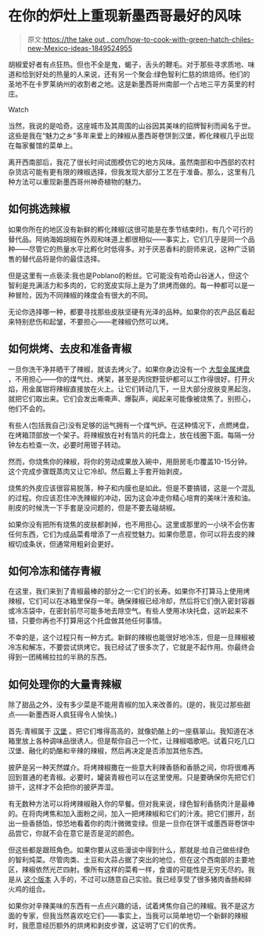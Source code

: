 # 在你的炉灶上重现新墨西哥最好的风味

> 原文:[https://the take out . com/how-to-cook-with-green-hatch-chiles-new-Mexico-ideas-1849524955](https://thetakeout.com/how-to-cook-with-green-hatch-chiles-new-mexico-ideas-1849524955)

胡椒爱好者有点狂热。但也不全是鬼，蝎子，舌头的鞭毛。对于那些寻求质地、味道和恰到好处的热量的人来说，还有另一个聚会:绿色智利仁慈的烘焙师。他们的圣地不在卡罗莱纳州的收割者之地。这是新墨西哥州南部一个占地三平方英里的村庄。

Watch

当然，我说的是哈奇。这座城市及其周围的山谷因其美味的招牌智利而闻名于世。这些是我在“魅力之乡”多年来爱上的辣椒从墨西哥卷饼到汉堡，孵化辣椒几乎出现在每家餐馆的菜单上。

离开西南部后，我花了很长时间试图模仿它的地方风味。虽然南部和中西部的农村杂货店可能有更有限的辣椒选择，但我发现大部分工艺在于准备。那么，这里有几种方法可以重现新墨西哥州神奇植物的魅力。

## **如何挑选辣椒**

如果你所在的地区没有新鲜的孵化辣椒(这很可能是在季节结束时)，有几个可行的替代品。阿纳海姆胡椒在外观和味道上都很相似——事实上，它们几乎是同一个品种——尽管它的热量水平比孵化时低得多。对于厌恶香料的厨师来说，这种广泛销售的替代品将是你的最佳选择。

但是这里有一点亵渎:我也是Poblano的粉丝。它可能没有哈奇山谷迷人，但这个智利是充满活力和多肉的，它的宽皮实际上是为了烘烤而做的。每一种都可以是一种冒险，因为不同辣椒的辣度会有很大的不同。

无论你选择哪一种，都要寻找那些皮肤坚硬有光泽的品种。如果你的农产品区看起来特别悲伤和起皱，不要担心——老辣椒仍然可以烤。

## **如何烘烤、去皮和准备青椒**

一旦你洗干净并晒干了辣椒，就该去烤火了。如果你身边没有一个 [大型金属烤盘](https://www.youtube.com/watch?v=rjrC6Ear7Dg) ，不用担心——你的煤气灶、烤架，甚至是丙烷野营炉都可以工作得很好。打开火焰，用金属钳将辣椒直接放在火上。让它们转动几下，一旦大部分皮肤变黑起泡，就把它们取出来。它们会发出嘶嘶声、爆裂声，闻起来可能像被烧焦了。别担心，他们不会的。

有些人(包括我自己)没有足够的运气拥有一个煤气炉。在这种情况下，点燃烤盘，在烤箱顶部放一个架子。将辣椒放在衬有箔片的托盘上，放在线圈下面。每隔一分钟左右检查一次，必要时用钳子转动。

然而，你烧焦你的辣椒，将你的劳动成果放入碗中，用厨房毛巾覆盖10-15分钟。这个完成步骤既蒸肉又让它冷却。然后戴上手套开始剥皮。

烧焦的外皮应该很容易脱落，种子和内膜也是如此。但是不要搞错，这是一个混乱的过程。你应该忍住冲洗辣椒的冲动，因为这会冲走你精心培育的美味汁液和油。削皮的时候洗一下手套是没问题的，但是不要去碰胡椒。

如果你没有把所有烧焦的皮肤都剥掉，也不用担心。这里或那里的一小块不会伤害任何东西，它们为成品菜肴增添了一点视觉魅力。如果你愿意，你可以将去皮的辣椒切成条状，但通常用粗剁会更好。

## 如何冷冻和储存青椒

在这里，我们来到了青椒最棒的部分之一:它们的长寿。如果你不打算马上使用烤辣椒，它们可以在冰箱里保存一年。确保辣椒已经冷却，然后将它们倒入密封容器或冷冻袋中，在密封前尽可能多地去除空气。有些人使用冰块托盘，这听起来不错，只要你再也不打算用这个托盘做其他任何事情。

不幸的是，这个过程只有一种方式。新鲜的辣椒也能很好地冷冻，但是一旦辣椒被冷冻和解冻，不要尝试烘烤它。我已经试了很多次了，它就是不起作用。你最终会得到一团稀稀拉拉的半熟的东西。

## 如何处理你的大量青辣椒

除了甜品之外，没有多少菜是不能用青椒的加入来改善的。(是的，我见过那些甜点——新墨西哥人疯狂得令人愉快。)

首先:青椒属于 [汉堡](https://www.youtube.com/watch?v=_tVnPn02oOc) 。把它们堆得高高的，就像奶酪上的一座翡翠山。我知道在冰箱里放上各种调味品很诱人。但是帮你自己一个忙，让辣椒唱歌吧。试着只吃几口汉堡、融化的奶酪和辛辣的辣椒，然后再决定是否添加其他东西。

披萨是另一种天然媒介。将烤辣椒撒在一些意大利辣香肠和香肠之间，你将很难再回到普通的老青椒。必要时，罐装青椒也可以在这里使用。只是要确保你先把它们排干，这样才不会把你的披萨弄湿。

有无数种方法可以将烤辣椒融入你的早餐。但对我来说，绿色智利香肠肉汁是最棒的。在将肉烤焦和加入面粉之间，加入一把烤辣椒和它们的汁液。把它们挪开，刮出一些香肠馅，惊恐地看着你的肉汁微微变绿。但是一旦你在饼干或墨西哥卷饼中品尝它，你就不会在意它是否是泥的颜色。

但这些都是跟班角色。如果你要从这些漫谈中得到什么，那就是:给自己做些绿色的智利炖菜。尽管肉类、土豆和大蒜占据了突出的地位，但在这个西南部的主要地区，辣椒依然光芒四射。像所有这样的菜肴一样，食谱的可能性是无穷无尽的。我是从 [这个版本](https://santafeschoolofcooking.com/Recipes/Archived_Recipes/Green_Chile_Stew/index.html) 入手的，不过可以随意自己实验。我已经享受了很多猪肉香肠和碎火鸡的组合。

如果你对辛辣美味的东西有一点点兴趣的话，试着烤焦你自己的辣椒。我不是这方面的专家，但我当然喜欢吃它们——事实上，当我可以简单地切一个新鲜的辣椒时，我愿意经历额外的烘烤和剥皮步骤，这证明了它们的优秀。